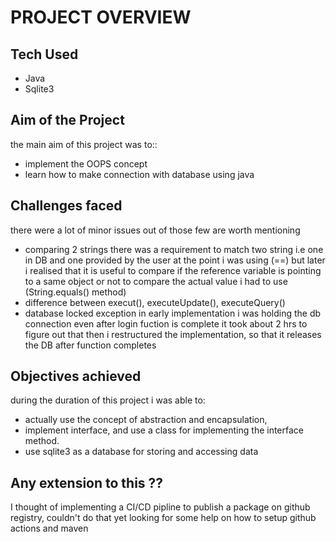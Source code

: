 # PROJECT OVERVIEW

## Tech Used
- Java
- Sqlite3

## Aim of the Project
the main aim of this project was to::
- implement the OOPS concept
- learn how to make connection with database using java

## Challenges faced

there were a lot of minor issues out of those few are worth mentioning
- comparing 2 strings
    there was a requirement to match two string i.e one in DB and one provided by the user at the point i was using (==) but later i realised that it is useful to compare if the reference variable is pointing to a same object or not to compare the actual value i had to use (String.equals() method)
- difference between execut(), executeUpdate(), executeQuery()
- database locked exception
    in early implementation i was holding the db connection even after login fuction is complete it took about 2 hrs to figure out that then i restructured the implementation, so that it releases the DB after function completes

## Objectives achieved

during the duration of this project i was able to:
- actually use the concept of abstraction and encapsulation,
- implement interface, and use a class for implementing the interface method.
- use sqlite3 as a database for storing and accessing data

## Any extension to this ??
I thought of implementing a CI/CD pipline to publish a package on github registry, couldn't do that yet 
looking for some help on how to setup github actions and maven

